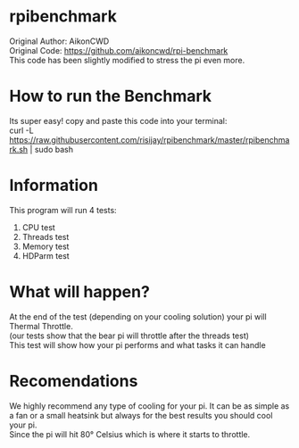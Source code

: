 # rpibenchmark
Original Author: AikonCWD
<br>
Original Code: https://github.com/aikoncwd/rpi-benchmark
<br>
This code has been slightly modified to stress the pi even more.

# How to run the Benchmark
Its super easy!
copy and paste this code into your terminal:
<br>
curl -L https://raw.githubusercontent.com/risijay/rpibenchmark/master/rpibenchmark.sh | sudo bash
<br>
# Information
This program will run 4 tests:
1. CPU test
2. Threads test
3. Memory test
4. HDParm test
# What will happen?
At the end of the test (depending on your cooling solution) your pi will Thermal Throttle.
<br>
(our tests show that the bear pi will throttle after the threads test)
<br>
This test will show how your pi performs and what tasks it can handle
# Recomendations
We highly recommend any type of cooling for your pi. It can be as simple as a fan or a small heatsink but always for the best results you should cool your pi.
<br>
Since the pi will hit 80° Celsius which is where it starts to throttle.
